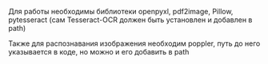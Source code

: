 Для работы необходимы библиотеки openpyxl, pdf2image, Pillow, pytesseract (сам Tesseract-OCR должен быть установлен и добавлен в path)

Также для распознавания изображения необходим poppler, путь до него указывается в коде, но можно и его добавить в path